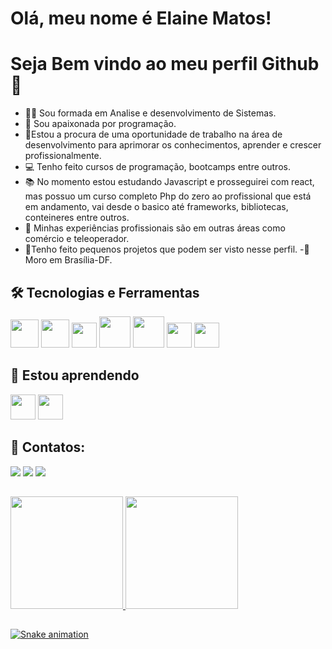 # Olá, meu nome é Elaine Matos!
# Seja Bem vindo ao meu perfil Github👋

- 👩‍🎓 Sou formada em Analise e desenvolvimento de Sistemas.
- 💖 Sou apaixonada por programação.
- 🔭Estou a procura de uma oportunidade de trabalho na área de desenvolvimento para aprimorar os conhecimentos, aprender e crescer profissionalmente. 
- 💻 Tenho feito cursos de programação, bootcamps entre outros.
- 📚 No momento estou estudando Javascript e prosseguirei com react, mas possuo um curso completo Php do zero ao profissional que está em andamento, vai desde o basico até frameworks, bibliotecas, conteineres entre outros.
- 💼 Minhas experiências profissionais são em outras áreas como comércio e teleoperador.
- 🧩Tenho feito pequenos projetos que podem ser visto nesse perfil.
-🌇 Moro em Brasília-DF.

## 🛠 Tecnologias e Ferramentas
<img src = "https://cdn.jsdelivr.net/gh/devicons/devicon/icons/github/github-original.svg" height="45px"/> <img src = "https://cdn.jsdelivr.net/gh/devicons/devicon/icons/git/git-original.svg" height="45px" /> <img src ="https://cdn.jsdelivr.net/gh/devicons/devicon/icons/vscode/vscode-original.svg" height="40px"/> <img src = "https://cdn.jsdelivr.net/gh/devicons/devicon/icons/html5/html5-original-wordmark.svg" height="50px" /> <img src = "https://cdn.jsdelivr.net/gh/devicons/devicon/icons/css3/css3-original-wordmark.svg" height="50px"/> <img src = "https://cdn.jsdelivr.net/gh/devicons/devicon/icons/javascript/javascript-original.svg" height="40px" /> <img src = "https://cdn.jsdelivr.net/gh/devicons/devicon/icons/bootstrap/bootstrap-plain.svg" height="40px" width="40px" />

## 📝 Estou aprendendo

<img src="https://cdn.jsdelivr.net/gh/devicons/devicon/icons/javascript/javascript-original.svg" width="40" height="40"/> <img src="https://cdn.jsdelivr.net/gh/devicons/devicon/icons/react/react-original-wordmark.svg" width="40" height="40"/>

## 📨 Contatos:

<div>
<a href="https://www.instagram.com/elainematos22/?hl=pt-br" target="_blank"><img src="https://img.shields.io/badge/-Instagram-%23E4405F?style=for-the-badge&logo=instagram&logoColor=white" target="_blank"></a>
<a href = "mailto:nanymatos22@gmail.com"><img src="https://img.shields.io/badge/Gmail-D14836?style=for-the-badge&logo=gmail&logoColor=white" target="_blank"></a>
<a href="https://https://www.linkedin.com/in/elaine-matos22/" target="_blank"><img src="https://img.shields.io/badge/-LinkedIn-%230077B5?style=for-the-badge&logo=linkedin&logoColor=white" target="_blank"></a>   
</div>

##

<div>
<a href="https://github.com/elainematos">
<img height="180em" src="https://github-readme-stats.vercel.app/api/top-langs/?username=elainematos&layout=compact&langs_count=7&theme=dracula"/>
<img height="180em" src="https://github-readme-stats.vercel.app/api?username=elainematos&show_icons=true&theme=dracula&include_all_commits=true&count_private=true"/>
</div>
  
##
![Snake animation](https://github.com/seu-usuário-aqui/seu-usuário-aqui/blob/output/github-contribution-grid-snake.svg)





<!--
**elainematos/elainematos** is a ✨ _special_ ✨ repository because its `README.md` (this file) appears on your GitHub profile.

Here are some ideas to get you started:

- 🔭 I’m currently working on ...
- 🌱 I’m currently learning ...
- 👯 I’m looking to collaborate on ...
- 🤔 I’m looking for help with ...
- 💬 Ask me about ...
- 📫 How to reach me: ...
- 😄 Pronouns: ...
- ⚡ Fun fact: ...
-->
